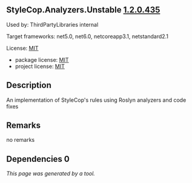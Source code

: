 StyleCop.Analyzers.Unstable [1.2.0.435](https://www.nuget.org/packages/StyleCop.Analyzers.Unstable/1.2.0.435)
--------------------

Used by: ThirdPartyLibraries internal

Target frameworks: net5.0, net6.0, netcoreapp3.1, netstandard2.1

License: [MIT](../../../../licenses/mit) 

- package license: [MIT](https://licenses.nuget.org/MIT) 
- project license: [MIT](https://github.com/DotNetAnalyzers/StyleCopAnalyzers) 

Description
-----------
An implementation of StyleCop's rules using Roslyn analyzers and code fixes

Remarks
-----------
no remarks


Dependencies 0
-----------


*This page was generated by a tool.*